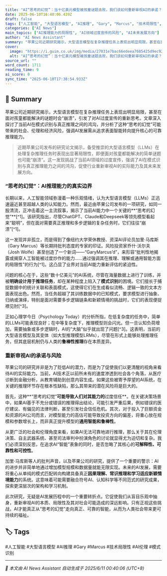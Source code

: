 ```yaml
---
title: "AI“思考的幻觉”：当十亿美元模型被孩童谜题击败，我们该如何重新审视AI的承诺？"
date: 2025-06-10T16:40:06.439Z
draft: false
tags: ["人工智能", "大型语言模型", "AI推理", "Gary", "Marcus", "技术局限性", "AI伦理", "模式识别"]
categories: ["AI News"]
main_topics: ["AI推理能力的局限性", "AI领域过度宣传的风险", "AI未来发展方向"]
author: "AI News Assistant"
summary: "苹果公司近期研究揭示，大型语言模型在复杂推理任务上表现出明显局限，甚至在面对孩童都能解决的谜题时会“崩溃”，引发了对AI过度宣传的重新思考。文章深入探讨了当前AI在模式识别与真正推理之间的鸿沟，并分析了这种“思考的幻觉”可能带来的社会、伦理和经济风险，强调AI发展需从追求表面智能转向提升核心的可靠推理能力。"
cover:
  image: "https://i.guim.co.uk/img/media/27031e7bac66edeea7685425d9ec92234b680853/0_29_2000_1600/master/2000.jpg?width=465&dpr=1&s=none&crop=none"
  alt: "AI“思考的幻觉”：当十亿美元模型被孩童谜题击败，我们该如何重新审视AI的承诺？"
source_url: ""
word_count: 1711
reading_time: 9
ai_score: 0
sync_time: "2025-06-10T17:38:54.933Z"
---
```


## 📝 Summary

苹果公司近期研究揭示，大型语言模型在复杂推理任务上表现出明显局限，甚至在面对孩童都能解决的谜题时会“崩溃”，引发了对AI过度宣传的重新思考。文章深入探讨了当前AI在模式识别与真正推理之间的鸿沟，并分析了这种“思考的幻觉”可能带来的社会、伦理和经济风险，强调AI发展需从追求表面智能转向提升核心的可靠推理能力。

> 近期苹果公司发布的研究论文揭示，备受推崇的大型语言模型（LLMs）在处理复杂推理任务时表现出显著局限性，即便面对孩童都能解决的简单谜题也可能“崩溃”。这一发现挑战了当前AI领域的过度宣传，强调了AI在模式识别与真正推理能力之间的鸿沟，促使行业重新审视AI的实际能力及其未来发展方向。

### “思考的幻觉”：AI推理能力的真实边界

长期以来，人工智能领域弥漫着一种乐观情绪，认为大型语言模型（LLMs）正迅速逼近甚至超越人类的认知能力。然而，最近由苹果公司发布的一项研究，如同一股清流，正冲击着这一主流叙事，揭示了当前AI能力中一个关键的**“思考的幻觉”**[^1]。该研究指出，尽管ChatGPT、Claude和Deepseek等领先模型看起来“聪明”，但在面对需要真正推理和多步逻辑的复杂任务时，它们往往“崩溃”[^1]。

这一发现并非孤立，而是得到了像纽约大学荣休教授、资深AI评论员加里·马库斯（Gary Marcus）等长期持批判态度的专家的印证。风险投资家乔什·沃尔夫（Josh Wolfe）甚至创造了一个新词——“GaryMarcus’d”，来形容“批判性地揭露或揭穿人工智能被过度炒作的能力……通过强调其在推理、理解或通用智能方面的局限性”的行为[^1]。这凸显了业界对当前AI能力重新评估的紧迫性。

问题的核心在于，这些“数十亿美元”的AI系统，尽管在海量数据上进行了训练，并被**明确设计用于推理任务**，却在某种程度上陷入了**模式识别**的困境。它们擅长于捕捉数据中的统计关联和表面模式，这使得它们在生成看似流畅、逻辑一致的文本方面表现出色。然而，当任务超越了其训练数据中的已知模式，要求模型进行抽象、归纳或演绎，特别是面对需要多步逻辑链条和新颖情境的挑战时，它们的表现便捉襟见肘[^3]。

正如心理学今日（Psychology Today）的分析所指，在低复杂度的任务中，简单的LLMs可能表现良好；在中等复杂度下，推理模型则会闪光。但一旦认知负荷增加，需要抽象或多步逻辑时，AI的“大脑”似乎就出现了问题[^3]。这表明，当前的大型语言模型及其变体（如大型推理模型LRMs），尽管在形式上能够处理推理任务，但其底层机制仍与人类的**鲁棒性推理**存在本质差异。

### 重新审视AI的承诺与风险

苹果公司的研究并非是为了贬低AI的潜力，而是为了促使我们以更清醒的视角来看待AI的实际能力。当前，AI技术正以前所未有的速度渗透到社会各个角落，从医疗诊断到金融分析，从教育辅助到创意内容生成。如果这些被寄予厚望的AI系统，在关键的推理环节存在根本性缺陷，那么其带来的潜在风险将是巨大的。

首先，这种**“思考的幻觉”**可能导致人们对其能力的**过度信任**。在关键决策场景中，如果AI基于不充分或错误的推理得出结论，可能引发严重后果，例如错误的医疗建议、有偏见的法律判断，甚至引发社会信任危机。其次，对于投入了巨额资金和资源的AI公司而言，对模型能力的高估可能导致投资方向的偏差，将重心放在规模和参数增长上，而非真正提升模型的**通用智能和鲁棒性**。

从更广泛的社会和伦理角度来看，如果AI无法可靠地进行推理，那么关于其在伦理决策、自主武器系统、甚至司法审判中扮演角色的讨论就显得尤为迫切和复杂。我们必须深刻反思，在追求AI“智能”表象的同时，是否忽略了其核心的**可解释性、可靠性和可控性**。

加里·马库斯等人的批判声音，以及苹果公司的研究，提供了一个重要的警示：AI的进步并非简单地通过增加模型规模和数据量就能无限实现。未来的AI发展，需要将重心从单纯的模式匹配转向构建具备真正**因果理解、常识推理和学习适应新颖情境能力**的系统。这意味着可能需要融合符号AI、认知科学等不同范式的研究成果，探索更深层次的架构和学习机制。

此次研究，无疑是AI发展历程中的一个重要转折点。它促使我们从盲目乐观中抽身，重新审视AI的本质、局限性及其对社会可能造成的深远影响。只有正视这些挑战，AI才能真正从“思考的幻觉”走向真正、可靠的智能，从而为人类社会带来更可持续的福祉。

## 🏷️ Tags

#人工智能 #大型语言模型 #AI推理 #Gary #Marcus #技术局限性 #AI伦理 #模式识别

---

*📰 本文由 AI News Assistant 自动生成于 2025/6/11 00:40:06 (UTC+8)*
